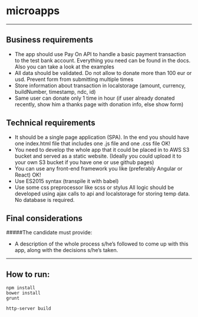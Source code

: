 # microapps

---

## Business requirements

- The app should use Pay On API to handle a basic payment transaction to the test bank account. Everything you need can be found in the docs. Also you can take a look at the examples
- All data should be validated. Do not allow to donate more than 100 eur or usd.
Prevent form from submitting multiple times
- Store information about transaction in localstorage (amount, currency, buildNumber, timestamp, ndc, id)
- Same user can donate only 1 time in hour (if user already donated recently, show him a thanks page with donation info, else show form)

## Technical requirements

- It should be a single page application (SPA). In the end you should have one index.html file that includes one .js file and one .css file 
	OK!
- You need to develop the whole app that it could be placed in to AWS S3 bucket and served as a static website. (Ideally you could upload it to your own S3 bucket if you have one or use github pages)
- You can use any front-end framework you like (preferably Angular or React)
	OK!
- Use ES2015 syntax (transpile it with babel)
- Use some css preprocessor like scss or stylus
All logic should be developed using ajax calls to api and localstorage for storing temp data. No database is required.

## Final considerations
#####The candidate must provide:

- A description of the whole process s/he’s followed to come up with this app, along with the decisions s/he’s taken.

---

## How to run:

	npm install
	bower install
	grunt

	http-server build
